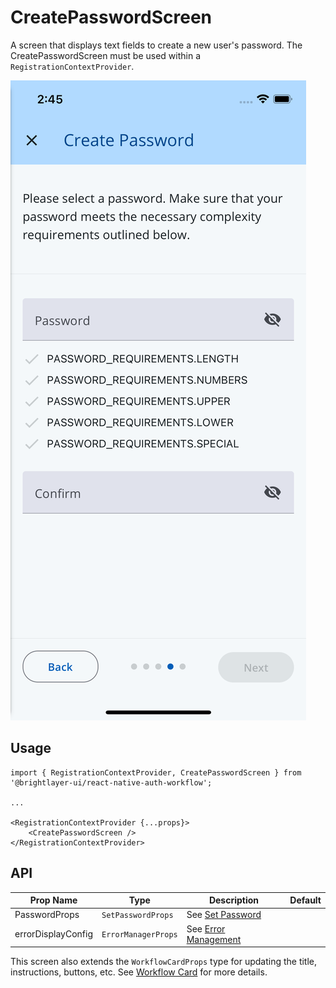 # CreatePasswordScreen

A screen that displays text fields to create a new user's password. The CreatePasswordScreen must be used within a `RegistrationContextProvider`.

![Create Password](../../media/screens/create-password.png)

## Usage

```tsx
import { RegistrationContextProvider, CreatePasswordScreen } from '@brightlayer-ui/react-native-auth-workflow';

...

<RegistrationContextProvider {...props}>
    <CreatePasswordScreen />
</RegistrationContextProvider>
```

## API

| Prop Name          | Type                | Description                                       | Default |
| ------------------ | ------------------- | ------------------------------------------------- | ------- |
| PasswordProps      | `SetPasswordProps`  | See [Set Password](../components/set-password.md) |         |
| errorDisplayConfig | `ErrorManagerProps` | See [Error Management](../error-management.md)    |         |

This screen also extends the `WorkflowCardProps` type for updating the title, instructions, buttons, etc. See [Workflow Card](../components/workflow-card.md) for more details.
